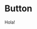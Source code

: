 <script setup lang="ts">
import { LnxButton } from '.';

function changeTheme() {
    const html = document.querySelector('html');
    if (html.getAttribute('data-theme') === 'iberian') {
        html.setAttribute('data-theme', 'bobcat');
        return;
    }

    html.setAttribute('data-theme', 'iberian');
}
</script>

# Button

<DemoContainer>
    <LnxButton @click="changeTheme">Hola!</LnxButton>
</DemoContainer>